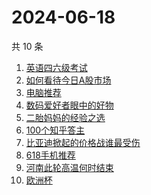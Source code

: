 # 2024-06-18

共 10 条

<!-- BEGIN ZHIHUSEARCH -->
<!-- 最后更新时间 Tue Jun 18 2024 00:12:21 GMT+0800 (China Standard Time) -->
1. [英语四六级考试](https://www.zhihu.com/search?q=英语四六级考试)
1. [如何看待今日A股市场](https://www.zhihu.com/search?q=如何看待今日A股市场)
1. [电脑推荐](https://www.zhihu.com/search?q=电脑推荐)
1. [数码爱好者眼中的好物](https://www.zhihu.com/search?q=数码爱好者眼中的好物)
1. [二胎妈妈的经验之选](https://www.zhihu.com/search?q=二胎妈妈的经验之选)
1. [100个知乎答主](https://www.zhihu.com/search?q=100个知乎答主)
1. [比亚迪掀起的价格战谁最受伤](https://www.zhihu.com/search?q=比亚迪掀起的价格战谁最受伤)
1. [618手机推荐](https://www.zhihu.com/search?q=618手机推荐)
1. [河南此轮高温何时结束](https://www.zhihu.com/search?q=河南此轮高温何时结束)
1. [欧洲杯](https://www.zhihu.com/search?q=欧洲杯)
<!-- END ZHIHUSEARCH -->
